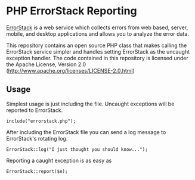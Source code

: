 PHP ErrorStack Reporting
========================

[ErrorStack](http://www.errorstack.com/) is a web service which collects
errors from web based, server, mobile, and desktop applications and allows
you to analyze the error data.

This repository contains an open source PHP class that makes calling the
ErrorStack service simpler and handles setting ErrorStack as the uncaught
exception handler. The code contained in this repository is licensed under
the Apache License, Version 2.0 (http://www.apache.org/licenses/LICENSE-2.0.html)

Usage
-----

Simplest usage is just including the file. Uncaught exceptions will be
reported to ErrorStack.

    include("errorstack.php");
    
After including the ErrorStack file you can send a log message to
ErrorStack's rotating log.

    ErrorStack::log("I just thought you should know...");
    
Reporting a caught exception is as easy as

    ErrorStack::report($e);